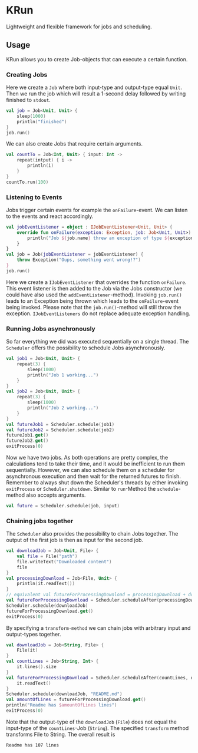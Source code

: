 # KRun
Lightweight and flexible framework for jobs and scheduling.
## Usage
KRun allows you to create Job-objects that can execute a certain function.
### Creating Jobs
Here we create a `Job` where both input-type and output-type equal `Unit`. Then we run the job which will result a 1-second delay followed by writing finished to `stdout`.
```kotlin
val job = Job<Unit, Unit> {
    sleep(1000)
    println("finished")
}
job.run()
```
We can also create Jobs that require certain arguments.
```kotlin
val countTo = Job<Int, Unit> { input: Int ->
    repeat(intput) { i ->
        println(i)
    }
}
countTo.run(100)
```
### Listening to Events
Jobs trigger certain events for example the `onFailure`-event. We can listen to the events and react accordingly.
```kotlin
val jobEventListener = object : IJobEventListener<Unit, Unit> {
    override fun onFailure(exception: Exception, job: Job<Unit, Unit>) {
        println("Job ${job.name} threw an exception of type ${exception::class}")
    }
}
val job = Job(jobEventListener = jobEventListener) {
    throw Exception("Oups, something went wrong!?")
}
job.run()
```
Here we create a `IJobEventListener` that overrides the function `onFailure`. This event listener is then added
to the Job via the Jobs constructor (we could have also used the `addEventListener`-method). Invoking `job.run()` leads to an Exception being thrown which leads to the 
`onFailure`-event being invoked. Please note that the `job.run()`-method will still throw the exception. `IJobEventListeners`
do not replace adequate exception handling.
### Running Jobs asynchronously
So far everything we did was executed sequentially on a single thread. The `Scheduler` offers the possibility to schedule
Jobs asynchronously.
````kotlin
val job1 = Job<Unit, Unit> {
    repeat(3) {
        sleep(1000)
        println("Job 1 working...")
    }
}
val job2 = Job<Unit, Unit> {
    repeat(3) {
        sleep(1000)
        println("Job 2 working...")
    }
}
val futureJob1 = Scheduler.schedule(job1)
val futureJob2 = Scheduler.schedule(job2)
futureJob1.get()
futureJob2.get()
exitProcess(0)
````
Now we have two jobs.
As both operations are pretty complex, the calculations tend to take their time, and it would be inefficient to run them sequentially.
However, we can also schedule them on a scheduler for asynchronous execution and then wait for the returned futures to finish.
Remember to always shut down the Scheduler's threads by either invoking `exitProcess` or `Scheduler.shutdown`. Similar to
`run`-Method the `schedule`-method also accepts arguments.
````kotlin
val future = Scheduler.schedule(job, input)
````
### Chaining jobs together
The `Scheduler` also provides the possibility to chain Jobs together. The output of the first job is then as input
for the second job.
````kotlin
val downloadJob = Job<Unit, File> {
    val file = File("path")
    file.writeText("Downloaded content")
    file
}
val processingDownload = Job<File, Unit> {
    println(it.readText())
}
// equivalent val futureForProcessingDownload = processingDownload + downloadJob
val futureForProcessingDownload = Scheduler.scheduleAfter(processingDownload, downloadJob)
Scheduler.schedule(downloadJob)
futureForProcessingDownload.get()
exitProcess(0)
````
By specifying a `transform-method` we can chain jobs with arbitrary input and output-types together.
````kotlin
val downloadJob = Job<String, File> {
    File(it)
}
val countLines = Job<String, Int> {
    it.lines().size
}
val futureForProcessingDownload = Scheduler.scheduleAfter(countLines, downloadJob) {
    it.readText()
}
Scheduler.schedule(downloadJob, "README.md")
val amountOfLines = futureForProcessingDownload.get()
println("Readme has $amountOfLines lines")
exitProcess(0)
````
Note that the output-type of the `downloadJob` (`File`) does not equal the input-type of the `countLines`-Job (`String`).
The specified `transform` method transforms File to String. The overall result is
````text
Readme has 107 lines
````
